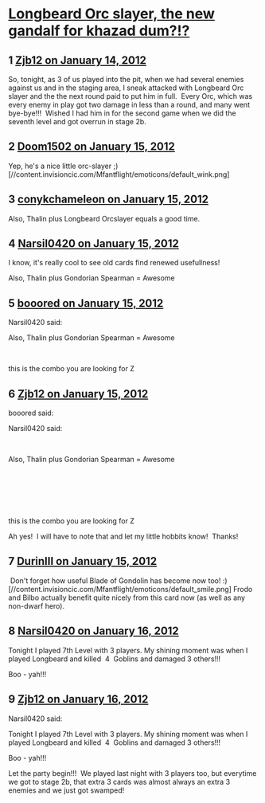 # [Longbeard Orc slayer, the new gandalf for khazad dum?!?](https://community.fantasyflightgames.com/topic/58973-longbeard-orc-slayer-the-new-gandalf-for-khazad-dum/)

## 1 [Zjb12 on January 14, 2012](https://community.fantasyflightgames.com/topic/58973-longbeard-orc-slayer-the-new-gandalf-for-khazad-dum/?do=findComment&comment=579517)

So, tonight, as 3 of us played into the pit, when we had several enemies against us and in the staging area, I sneak attacked with Longbeard Orc slayer and the the next round paid to put him in full.  Every Orc, which was every enemy in play got two damage in less than a round, and many went bye-bye!!!  Wished I had him in for the second game when we did the seventh level and got overrun in stage 2b. 

## 2 [Doom1502 on January 15, 2012](https://community.fantasyflightgames.com/topic/58973-longbeard-orc-slayer-the-new-gandalf-for-khazad-dum/?do=findComment&comment=579568)

Yep, he's a nice little orc-slayer ;) [//content.invisioncic.com/Mfantflight/emoticons/default_wink.png]

## 3 [conykchameleon on January 15, 2012](https://community.fantasyflightgames.com/topic/58973-longbeard-orc-slayer-the-new-gandalf-for-khazad-dum/?do=findComment&comment=579577)

Also, Thalin plus Longbeard Orcslayer equals a good time.

## 4 [Narsil0420 on January 15, 2012](https://community.fantasyflightgames.com/topic/58973-longbeard-orc-slayer-the-new-gandalf-for-khazad-dum/?do=findComment&comment=579582)

I know, it's really cool to see old cards find renewed usefullness!

Also, Thalin plus Gondorian Spearman = Awesome

## 5 [booored on January 15, 2012](https://community.fantasyflightgames.com/topic/58973-longbeard-orc-slayer-the-new-gandalf-for-khazad-dum/?do=findComment&comment=579589)

Narsil0420 said:

Also, Thalin plus Gondorian Spearman = Awesome



 

this is the combo you are looking for Z

## 6 [Zjb12 on January 15, 2012](https://community.fantasyflightgames.com/topic/58973-longbeard-orc-slayer-the-new-gandalf-for-khazad-dum/?do=findComment&comment=579628)

booored said:

Narsil0420 said:

 

Also, Thalin plus Gondorian Spearman = Awesome

 

 

 

this is the combo you are looking for Z



Ah yes!  I will have to note that and let my little hobbits know!  Thanks!

## 7 [DurinIII on January 15, 2012](https://community.fantasyflightgames.com/topic/58973-longbeard-orc-slayer-the-new-gandalf-for-khazad-dum/?do=findComment&comment=579643)

 Don't forget how useful Blade of Gondolin has become now too! :) [//content.invisioncic.com/Mfantflight/emoticons/default_smile.png] Frodo and Bilbo actually benefit quite nicely from this card now (as well as any non-dwarf hero).

## 8 [Narsil0420 on January 16, 2012](https://community.fantasyflightgames.com/topic/58973-longbeard-orc-slayer-the-new-gandalf-for-khazad-dum/?do=findComment&comment=580022)

Tonight I played 7th Level with 3 players. My shining moment was when I played Longbeard and killed  4  Goblins and damaged 3 others!!!  

Boo - yah!!!

## 9 [Zjb12 on January 16, 2012](https://community.fantasyflightgames.com/topic/58973-longbeard-orc-slayer-the-new-gandalf-for-khazad-dum/?do=findComment&comment=580120)

Narsil0420 said:

Tonight I played 7th Level with 3 players. My shining moment was when I played Longbeard and killed  4  Goblins and damaged 3 others!!!  

Boo - yah!!!



Let the party begin!!!  We played last night with 3 players too, but everytime we got to stage 2b, that extra 3 cards was almost always an extra 3 enemies and we just got swamped!

